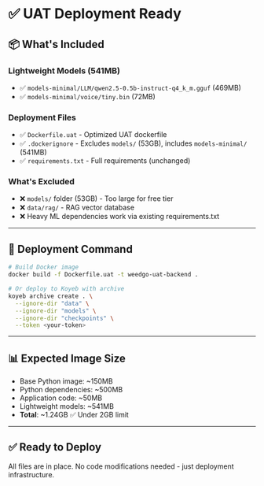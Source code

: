 # ✅ UAT Deployment Ready

## 📦 What's Included

### Lightweight Models (541MB)
- ✅ `models-minimal/LLM/qwen2.5-0.5b-instruct-q4_k_m.gguf` (469MB)
- ✅ `models-minimal/voice/tiny.bin` (72MB)

### Deployment Files
- ✅ `Dockerfile.uat` - Optimized UAT dockerfile
- ✅ `.dockerignore` - Excludes `models/` (53GB), includes `models-minimal/` (541MB)
- ✅ `requirements.txt` - Full requirements (unchanged)

### What's Excluded
- ❌ `models/` folder (53GB) - Too large for free tier
- ❌ `data/rag/` - RAG vector database
- ❌ Heavy ML dependencies work via existing requirements.txt

---

## 🚀 Deployment Command

```bash
# Build Docker image
docker build -f Dockerfile.uat -t weedgo-uat-backend .

# Or deploy to Koyeb with archive
koyeb archive create . \
  --ignore-dir "data" \
  --ignore-dir "models" \
  --ignore-dir "checkpoints" \
  --token <your-token>
```

---

## 📊 Expected Image Size

- Base Python image: ~150MB
- Python dependencies: ~500MB
- Application code: ~50MB
- Lightweight models: ~541MB
- **Total**: ~1.24GB ✅ Under 2GB limit

---

## ✅ Ready to Deploy

All files are in place. No code modifications needed - just deployment infrastructure.
